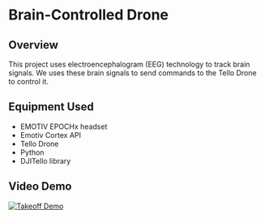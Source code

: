 # Brain-Controlled Drone
## Overview
This project uses electroencephalogram (EEG) technology to track brain signals. We uses these brain signals to send commands to the Tello Drone to control it.

## Equipment Used
* EMOTIV EPOCHx headset
* Emotiv Cortex API
* Tello Drone
* Python
* DJITello library

## Video Demo

[![Takeoff Demo](https://i.imgur.com/QFrzKHd.png)](https://youtube.com/shorts/oqsKRUVTpd4 "Video Title")

